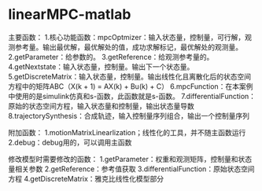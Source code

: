 # linearMPC-matlab
主要函数：
1.核心功能函数：mpcOptmizer：输入状态量，控制量，可行解，观测参考量。输出最优解，最优解处的值，成功求解标记，最优解处的观测量。
2.getParameter：给参数的。
3.getReference：给观测参考量的。
4.getNextstate：输入状态量，控制量。输出下一个状态量。
5.getDiscreteMatrix：输入状态量，控制量。输出线性化且离散化后的状态空间方程中的矩阵ABC（X(k + 1) = AX(k) + Bu(k) + C）
6.mpcFunction：在本案例中使用的是simulink仿真和s-函数，此函数就是s-函数。
7.differentialFunction：原始的状态空间方程，输入状态量和控制量，输出状态量导数
8.trajectorySynthesis：合成轨迹，输入控制量序列组合，输出一个控制量序列

附加函数：
1.motionMatrixLinearlization；线性化的工具，并不随主函数运行
2.debug：debug用的，可以调用主函数

修改模型时需要修改的函数：
1.getParameter：权重和观测矩阵，控制量和状态量相关参数
2.getReference：参考值获取
3.differentialFunction：原始状态空间方程
4.getDiscreteMatrix：雅克比线性化模型部分